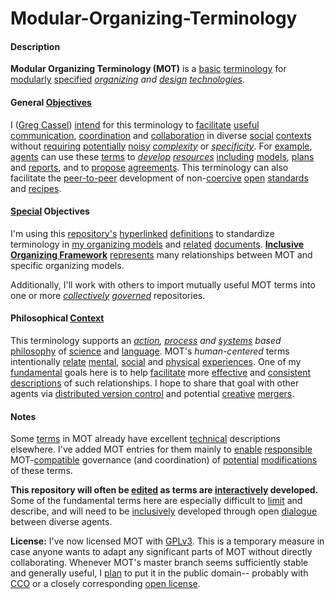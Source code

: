 # Modular-Organizing-Terminology

#### Description

**Modular Organizing Terminology (MOT)** is a [basic](https://github.com/gcassel/Modular-Organization-Terminology/blob/master/terms/base.md) [terminology](https://github.com/gcassel/Modular-Organization-Terminology/blob/master/terms/terminology.md) for [modularly](https://github.com/gcassel/Modular-Organization-Terminology/blob/master/terms/module.md) [specified](https://github.com/gcassel/Modular-Organization-Terminology/blob/master/terms/specification.md) *[organizing](https://github.com/gcassel/Modular-Organization-Terminology/blob/master/terms/organize.md) and [design](https://github.com/gcassel/Modular-Organization-Terminology/blob/master/terms/design.md) [technologies](https://github.com/gcassel/Modular-Organization-Terminology/blob/master/terms/technology.md)*. 

#### General [Objectives](https://github.com/gcassel/Modular-Organization-Terminology/blob/master/terms/goal.md)

I ([Greg Cassel](https://github.com/gcassel/Essays/blob/master/authors-profile_greg-cassel.md)) [intend](https://github.com/gcassel/Modular-Organization-Terminology/blob/master/terms/intend.md) for this terminology to [facilitate](https://github.com/gcassel/Modular-Organization-Terminology/blob/master/terms/facilitate.md) [useful](https://github.com/gcassel/Modular-Organization-Terminology/blob/master/terms/use.md) [communication](https://github.com/gcassel/Modular-Organization-Terminology/blob/master/terms/communicate.md), [coordination](https://github.com/gcassel/Modular-Organization-Terminology/blob/master/terms/coordinate.md) and [collaboration](https://github.com/gcassel/Modular-Organization-Terminology/blob/master/terms/collaborate.md) in diverse [social](https://github.com/gcassel/Modular-Organization-Terminology/blob/master/terms/social.md) [contexts](https://github.com/gcassel/Modular-Organization-Terminology/blob/master/terms/context.md) without [requiring](https://github.com/gcassel/Modular-Organization-Terminology/blob/master/terms/require.md) [potentially](https://github.com/gcassel/Modular-Organization-Terminology/blob/master/terms/potential.md) [noisy](https://github.com/gcassel/Modular-Organization-Terminology/blob/master/terms/noise.md) *[complexity](https://github.com/gcassel/Modular-Organization-Terminology/blob/master/terms/complexity.md)* or *[specificity](https://github.com/gcassel/Modular-Organization-Terminology/blob/master/terms/specification.md)*.  For [example](https://github.com/gcassel/Modular-Organization-Terminology/blob/master/terms/example.md), [agents](https://github.com/gcassel/Modular-Organization-Terminology/blob/master/terms/agent.md) can use these [terms](https://github.com/gcassel/Modular-Organization-Terminology/blob/master/terms/term.md) to *[develop](https://github.com/gcassel/Modular-Organization-Terminology/blob/master/terms/develop.md) [resources](https://github.com/gcassel/Modular-Organization-Terminology/blob/master/terms/resource.md)* [including](https://github.com/gcassel/Modular-Organization-Terminology/blob/master/terms/include.md) [models](https://github.com/gcassel/Modular-Organization-Terminology/blob/master/terms/model.md), [plans](https://github.com/gcassel/Modular-Organization-Terminology/blob/master/terms/plan.md) and [reports](https://github.com/gcassel/Modular-Organization-Terminology/blob/master/terms/report.md), and to [propose](https://github.com/gcassel/Modular-Organization-Terminology/blob/master/terms/propose.md) [agreements](https://github.com/gcassel/Modular-Organization-Terminology/blob/master/terms/agree.md).  This terminology can also facilitate the [peer-to-peer](https://github.com/gcassel/Modular-Organization-Terminology/blob/master/terms/p2p.md) development of non-[coercive](https://github.com/gcassel/Modular-Organization-Terminology/blob/master/terms/coerce.md) [open](https://github.com/gcassel/Modular-Organization-Terminology/blob/master/terms/open-license.md) [standards](https://github.com/gcassel/Modular-Organization-Terminology/blob/master/terms/standard.md) and [recipes](https://github.com/gcassel/Modular-Organization-Terminology/blob/master/terms/recipe.md).  

#### [Special](https://github.com/gcassel/Modular-Organization-Terminology/blob/master/terms/specific.md) Objectives

I'm using this [repository's](https://github.com/gcassel/Modular-Organization-Terminology/blob/master/terms/repository.md) [hyperlinked](https://github.com/gcassel/Modular-Organization-Terminology/blob/master/terms/hyperlink.md) [definitions](https://github.com/gcassel/Modular-Organization-Terminology/blob/master/terms/define.md) to standardize terminology in [my organizing models](https://github.com/gcassel/Models) and [related](https://github.com/gcassel/Modular-Organization-Terminology/blob/master/terms/relate.md) [documents](https://github.com/gcassel/Modular-Organization-Terminology/blob/master/terms/document.md).  **[Inclusive Organizing Framework](https://docs.google.com/drawings/d/1-WFMRYdueSBba1atcohX0G585zj-gBNlBvZQBqnEmEs/edit?usp=sharing)** [represents](https://github.com/gcassel/Modular-Organization-Terminology/blob/master/terms/represent.md) many relationships between MOT and specific organizing models.

Additionally, I'll work with others to import mutually useful MOT terms into one or more *[collectively](https://github.com/gcassel/Modular-Organization-Terminology/blob/master/terms/collective.md) [governed](https://github.com/gcassel/Modular-Organization-Terminology/blob/master/terms/govern.md)* repositories.

#### Philosophical [Context](https://github.com/gcassel/Modular-Organization-Terminology/blob/master/terms/context.md)

This terminology supports an *[action](https://github.com/gcassel/Modular-Organization-Terminology/blob/master/terms/act.md), [process](https://github.com/gcassel/Modular-Organization-Terminology/blob/master/terms/process.md) and [systems](https://github.com/gcassel/Modular-Organization-Terminology/blob/master/terms/system.md) based* [philosophy](https://github.com/gcassel/Modular-Organizing-Terminology/blob/master/terms/philosophize.md) of [science](https://github.com/gcassel/Modular-Organizing-Terminology/blob/master/terms/science.md) and [language](https://github.com/gcassel/Modular-Organization-Terminology/blob/master/terms/language.md).  MOT's *human-centered* terms intentionally [relate](https://github.com/gcassel/Modular-Organization-Terminology/blob/master/terms/relate.md) [mental](https://github.com/gcassel/Modular-Organization-Terminology/blob/master/terms/mental.md), [social](https://github.com/gcassel/Modular-Organization-Terminology/blob/master/terms/social.md) and [physical](https://github.com/gcassel/Modular-Organization-Terminology/blob/master/terms/physical.md) [experiences](https://github.com/gcassel/Modular-Organization-Terminology/blob/master/terms/experience.md).  One of my [fundamental](https://github.com/gcassel/Modular-Organization-Terminology/blob/master/terms/base.md) goals here is to help [facilitate](https://github.com/gcassel/Modular-Organization-Terminology/blob/master/terms/facilitation.md) more [effective](https://github.com/gcassel/Modular-Organization-Terminology/blob/master/terms/effective.md) and [consistent](https://github.com/gcassel/Modular-Organization-Terminology/blob/master/terms/consistent.md) [descriptions](https://github.com/gcassel/Modular-Organization-Terminology/blob/master/terms/describe.md) of such relationships.  I hope to share that goal with other agents via [distributed version control](https://github.com/gcassel/Modular-Organization-Terminology/blob/master/terms/distributed-version-control.md) and potential [creative](https://github.com/gcassel/Modular-Organization-Terminology/blob/master/terms/creation.md) [mergers](https://github.com/gcassel/Modular-Organization-Terminology/blob/master/terms/merge.md).

#### Notes

Some [terms](https://github.com/gcassel/Modular-Organization-Terminology/blob/master/terms/term.md) in MOT already have excellent [technical](https://github.com/gcassel/Modular-Organization-Terminology/blob/master/terms/technical.md) descriptions elsewhere.  I've added MOT entries for them mainly to [enable](https://github.com/gcassel/Modular-Organization-Terminology/blob/master/terms/enable.md) [responsible](https://github.com/gcassel/Modular-Organization-Terminology/blob/master/terms/responsibility.md) MOT-[compatible](https://github.com/gcassel/Modular-Organization-Terminology/blob/master/terms/compatible.md) governance (and coordination) of [potential](https://github.com/gcassel/Modular-Organization-Terminology/blob/master/terms/potential.md) [modifications](https://github.com/gcassel/Modular-Organization-Terminology/blob/master/terms/modify.md) of these terms.

**This repository will often be [edited](https://github.com/gcassel/Modular-Organization-Terminology/blob/master/terms/edit.md) as terms are [interactively](https://github.com/gcassel/Modular-Organization-Terminology/blob/master/terms/interaction.md) developed.**  Some of the fundamental terms here are especially difficult to [limit](https://github.com/gcassel/Modular-Organization-Terminology/blob/master/terms/limit.md) and describe, and will need to be [inclusively](https://github.com/gcassel/Modular-Organization-Terminology/blob/master/terms/include.md) developed through open [dialogue](https://github.com/gcassel/Modular-Organization-Terminology/blob/master/terms/dialogue.md) between diverse agents.

**License:** I've now licensed MOT with [GPLv3](https://www.gnu.org/licenses/gpl-3.0.en.html).  This is a temporary measure in case anyone wants to adapt any significant parts of MOT without directly collaborating.  Whenever MOT's master branch seems sufficiently stable and generally useful, I [plan](https://github.com/gcassel/Modular-Organization-Terminology/blob/master/terms/plan.md) to put it in the public domain-- probably with [CCO](https://creativecommons.org/share-your-work/public-domain/cc0/) or a closely corresponding [open license](https://github.com/gcassel/Modular-Organization-Terminology/blob/master/terms/open-license.md).  
